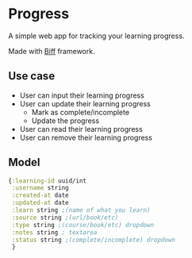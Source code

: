 # Progress

A simple web app for tracking your learning progress. 

Made with [Biff](https://biffweb.com/) framework.


## Use case
* User can input their learning progress
* User can update their learning progress
  * Mark as complete/incomplete
  * Update the progress
* User can read their learning progress
* User can remove their learning progress

## Model
```clojure
{:learning-id uuid/int 
 :username string 
 :created-at date 
 :updated-at date 
 :learn string ;(name of what you learn)
 :source string ;(url/book/etc)
 :type string ;(course/book/etc) dropdown
 :notes string ; textarea
 :status string ;(complete/incomplete) dropdown
 }
```
